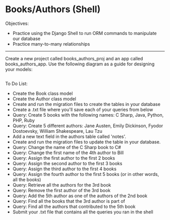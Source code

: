 <h1>Books/Authors (Shell)</h1>

<p>Objectives:</p>
<ul>
    <li>Practice using the Django Shell to run ORM commands to manipulate our database</li>
    <li>Practice many-to-many relationships</li>
</ul>

<hr>

<p>Create a new project called books_authors_proj and an app called books_authors_app. Use the following diagram as a guide for designing your models:</p>

<img src=""/>

<p>To Do List:</p>
<ul>
    <li>Create the Book class model</li>
    <li>Create the Author class model</li>
    <li>Create and run the migration files to create the tables in your database</li>
    <li>Create a .txt file where you'll save each of your queries from below</li>
    <li>Query: Create 5 books with the following names: C Sharp, Java, Python, PHP, Ruby</li>
    <li>Query: Create 5 different authors: Jane Austen, Emily Dickinson, Fyodor Dostoevsky, William Shakespeare, Lau Tzu</li>
    <li>Add a new text field in the authors table called 'notes'.</li>
    <li>Create and run the migration files to update the table in your database.</li>
    <li>Query: Change the name of the C Sharp book to C#</li>
    <li>Query: Change the first name of the 4th author to Bill</li>
    <li>Query: Assign the first author to the first 2 books</li>
    <li>Query: Assign the second author to the first 3 books</li>
    <li>Query: Assign the third author to the first 4 books</li>
    <li>Query: Assign the fourth author to the first 5 books (or in other words, all the books)</li>
    <li>Query: Retrieve all the authors for the 3rd book</li>
    <li>Query: Remove the first author of the 3rd book</li>
    <li>Query: Add the 5th author as one of the authors of the 2nd book</li>
    <li>Query: Find all the books that the 3rd author is part of</li>
    <li>Query: Find all the authors that contributed to the 5th book</li>
    <li>Submit your .txt file that contains all the queries you ran in the shell</li>
</ul>


